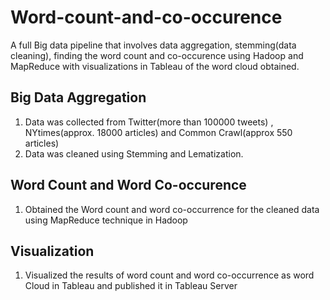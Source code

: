 # Word-count-and-co-occurence
A full Big data pipeline that involves data aggregation, stemming(data cleaning), finding the word count and co-occurence using Hadoop and MapReduce with visualizations in Tableau of the word cloud obtained.

## Big Data Aggregation
1. Data was collected from Twitter(more than 100000 tweets) , NYtimes(approx. 18000 articles) and Common Crawl(approx 550 articles) 
2. Data was cleaned using Stemming and Lematization.

## Word Count and Word Co-occurence
1. Obtained the Word count and word co-occurrence for the cleaned data using MapReduce technique in Hadoop

## Visualization
1. Visualized the results of word count and word co-occurrence as word Cloud in Tableau and published it in Tableau Server
